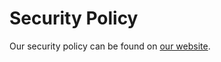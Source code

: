 # Security Policy

Our security policy can be found on [our website](https://resonite.com/policies/Security.html).
